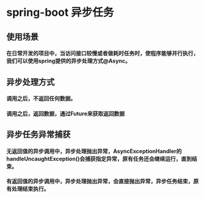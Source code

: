 # spring-boot 异步任务
## 使用场景
#### 在日常开发的项目中，当访问接口较慢或者做耗时任务时，使程序能够并行执行，我们可以使用spring提供的异步处理方式@Async。
## 异步处理方式
#### 调用之后，不返回任何数据。
#### 调用之后，返回数据，通过Future来获取返回数据
## 异步任务异常捕获
#### 无返回值的异步调用中，异步处理抛出异常，AsyncExceptionHandler的handleUncaughtException()会捕获指定异常，原有任务还会继续运行，直到结束。
#### 有返回值的异步调用中，异步处理抛出异常，会直接抛出异常，异步任务结束，原有处理结束执行。